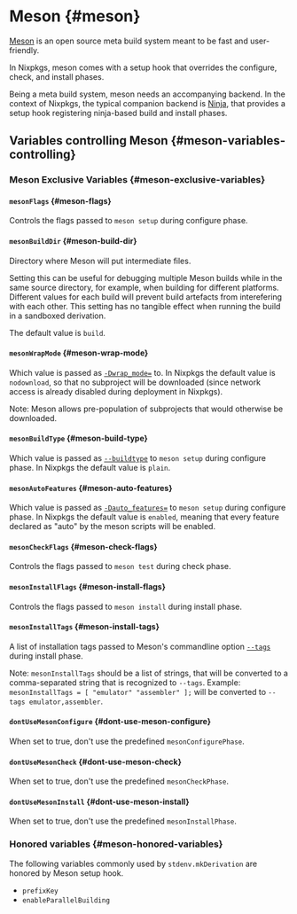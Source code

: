 # Meson {#meson}

[Meson](https://mesonbuild.com/) is an open source meta build system meant to be
fast and user-friendly.

In Nixpkgs, meson comes with a setup hook that overrides the configure, check,
and install phases.

Being a meta build system, meson needs an accompanying backend. In the context
of Nixpkgs, the typical companion backend is [Ninja](#ninja), that provides a
setup hook registering ninja-based build and install phases.

## Variables controlling Meson {#meson-variables-controlling}

### Meson Exclusive Variables {#meson-exclusive-variables}

#### `mesonFlags` {#meson-flags}

Controls the flags passed to `meson setup` during configure phase.

#### `mesonBuildDir` {#meson-build-dir}

Directory where Meson will put intermediate files.

Setting this can be useful for debugging multiple Meson builds while in the same source directory, for example, when building for different platforms.
Different values for each build will prevent build artefacts from interefering with each other.
This setting has no tangible effect when running the build in a sandboxed derivation.

The default value is `build`.

#### `mesonWrapMode` {#meson-wrap-mode}

Which value is passed as
[`-Dwrap_mode=`](https://mesonbuild.com/Builtin-options.html#core-options)
to. In Nixpkgs the default value is `nodownload`, so that no subproject will be
downloaded (since network access is already disabled during deployment in
Nixpkgs).

Note: Meson allows pre-population of subprojects that would otherwise be
downloaded.

#### `mesonBuildType` {#meson-build-type}

Which value is passed as
[`--buildtype`](https://mesonbuild.com/Builtin-options.html#core-options) to
`meson setup` during configure phase. In Nixpkgs the default value is `plain`.

#### `mesonAutoFeatures` {#meson-auto-features}

Which value is passed as
[`-Dauto_features=`](https://mesonbuild.com/Builtin-options.html#core-options)
to `meson setup` during configure phase. In Nixpkgs the default value is
`enabled`, meaning that every feature declared as "auto" by the meson scripts
will be enabled.

#### `mesonCheckFlags` {#meson-check-flags}

Controls the flags passed to `meson test` during check phase.

#### `mesonInstallFlags` {#meson-install-flags}

Controls the flags passed to `meson install` during install phase.

#### `mesonInstallTags` {#meson-install-tags}

A list of installation tags passed to Meson's commandline option
[`--tags`](https://mesonbuild.com/Installing.html#installation-tags) during
install phase.

Note: `mesonInstallTags` should be a list of strings, that will be converted to
a comma-separated string that is recognized to `--tags`.
Example: `mesonInstallTags = [ "emulator" "assembler" ];` will be converted to
`--tags emulator,assembler`.

#### `dontUseMesonConfigure` {#dont-use-meson-configure}

When set to true, don't use the predefined `mesonConfigurePhase`.

#### `dontUseMesonCheck` {#dont-use-meson-check}

When set to true, don't use the predefined `mesonCheckPhase`.

#### `dontUseMesonInstall` {#dont-use-meson-install}

When set to true, don't use the predefined `mesonInstallPhase`.

### Honored variables {#meson-honored-variables}

The following variables commonly used by `stdenv.mkDerivation` are honored by
Meson setup hook.

- `prefixKey`
- `enableParallelBuilding`
